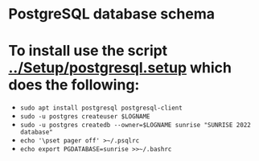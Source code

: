 # PostgreSQL database schema

# To install use the script [../Setup/postgresql.setup](../Setup/postgresql.setup) which does the following:
 - `sudo apt install postgresql postgresql-client`
 - `sudo -u postgres createuser $LOGNAME`
 - `sudo -u postgres createdb --owner=$LOGNAME sunrise "SUNRISE 2022 database"`
 - `echo '\pset pager off' >~/.psqlrc`
 - `echo export PGDATABASE=sunrise >>~/.bashrc`
